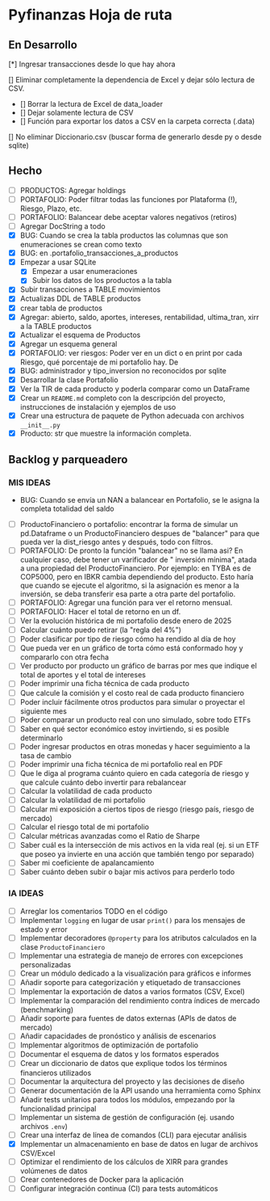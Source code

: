 # Pyfinanzas Hoja de ruta

## En Desarrollo

[*] Ingresar transacciones desde lo que hay ahora

[] Eliminar completamente la dependencia de Excel y dejar sólo lectura de CSV.

- [] Borrar la lectura de Excel de data_loader
- [] Dejar solamente lectura de CSV
- [] Función para exportar los datos a CSV en la carpeta correcta (.data)

[] No eliminar Diccionario.csv (buscar forma de generarlo desde py o desde sqlite)

## Hecho

- [ ] PRODUCTOS: Agregar holdings
- [ ] PORTAFOLIO: Poder filtrar todas las funciones por Plataforma (!), Riesgo, Plazo, etc.
- [ ] PORTAFOLIO: Balancear debe aceptar valores negativos (retiros)
- [ ] Agregar DocString a todo
- [X] BUG: Cuando se crea la tabla productos las columnas que son enumeraciones se crean como texto
- [X] BUG: en .portafolio_transacciones_a_productos
- [x] Empezar a usar SQLite
    - [x] Empezar a usar enumeraciones
    - [x] Subir los datos de los productos a la tabla
- [X] Subir transacciones a TABLE movimientos
- [X] Actualizas DDL de TABLE productos
- [x] crear tabla de productos
- [x] Agregar: abierto, saldo, aportes, intereses, rentabilidad, ultima_tran, xirr a la TABLE productos
- [x] Actualizar el esquema de Productos
- [x] Agregar un esquema general
- [x] PORTAFOLIO: ver riesgos: Poder ver en un dict o en print por cada Riesgo, qué porcentaje de mi portafolio hay. De
- [x] BUG: administrador y tipo_inversion no reconocidos por sqlite
- [x] Desarrollar la clase Portafolio
- [x] Ver la TIR de cada producto y poderla comparar como un DataFrame
- [x] Crear un `README.md` completo con la descripción del proyecto, instrucciones de instalación y ejemplos de uso
- [x] Crear una estructura de paquete de Python adecuada con archivos `__init__.py`
- [x] Producto: str que muestre la información completa.

## Backlog y parqueadero

### MIS IDEAS

- BUG: Cuando se envía un NAN a balancear en Portafolio, se le asigna la completa totalidad del saldo
- [ ] ProductoFinanciero o portafolio: encontrar la forma de simular un pd.Dataframe o un ProductoFinanciero despues
  de "balancer" para que pueda ver la dist_riesgo antes y después, todo con filtros.
- [ ] PORTAFOLIO: De pronto la función "balancear" no se llama asi? En cualquier caso, debe tener un varificador de "
  inversión mínima", atada a una propiedad del ProductoFinanciero. Por ejemplo: en TYBA es de COP5000, pero en IBKR
  cambia dependiendo del producto. Esto haría que cuando se ejecute el algoritmo, si la asignación es menor a la
  inversión, se deba transferir esa parte a otra parte del portafolio.
- [ ] PORTAFOLIO: Agregar una función para ver el retorno mensual.
- [ ] PORTAFOLIO: Hacer el total de retorno en un df.
- [ ] Ver la evolución histórica de mi portafolio desde enero de 2025
- [ ] Calcular cuánto puedo retirar (la "regla del 4%")
- [ ] Poder clasificar por tipo de riesgo cómo ha rendido al día de hoy
- [ ] Que pueda ver en un gráfico de torta cómo está conformado hoy y compararlo con otra fecha
- [ ] Ver producto por producto un gráfico de barras por mes que indique el total de aportes y el total de intereses
- [ ] Poder imprimir una ficha técnica de cada producto
- [ ] Que calcule la comisión y el costo real de cada producto financiero
- [ ] Poder incluir fácilmente otros productos para simular o proyectar el siguiente mes
- [ ] Poder comparar un producto real con uno simulado, sobre todo ETFs
- [ ] Saber en qué sector económico estoy invirtiendo, si es posible determinarlo
- [ ] Poder ingresar productos en otras monedas y hacer seguimiento a la tasa de cambio
- [ ] Poder imprimir una ficha técnica de mi portafolio real en PDF
- [ ] Que le diga al programa cuánto quiero en cada categoría de riesgo y que calcule cuánto debo invertir para
  rebalancear
- [ ] Calcular la volatilidad de cada producto
- [ ] Calcular la volatilidad de mi portafolio
- [ ] Calcular mi exposición a ciertos tipos de riesgo (riesgo país, riesgo de mercado)
- [ ] Calcular el riesgo total de mi portafolio
- [ ] Calcular métricas avanzadas como el Ratio de Sharpe
- [ ] Saber cuál es la intersección de mis activos en la vida real (ej. si un ETF que poseo ya invierte en una acción
  que también tengo por separado)
- [ ] Saber mi coeficiente de apalancamiento
- [ ] Saber cuánto deben subir o bajar mis activos para perderlo todo

### IA IDEAS

- [ ] Arreglar los comentarios TODO en el código
- [ ] Implementar `logging` en lugar de usar `print()` para los mensajes de estado y error
- [ ] Implementar decoradores `@property` para los atributos calculados en la clase `ProductoFinanciero`
- [ ] Implementar una estrategia de manejo de errores con excepciones personalizadas
- [ ] Crear un módulo dedicado a la visualización para gráficos e informes
- [ ] Añadir soporte para categorización y etiquetado de transacciones
- [ ] Implementar la exportación de datos a varios formatos (CSV, Excel)
- [ ] Implementar la comparación del rendimiento contra índices de mercado (benchmarking)
- [ ] Añadir soporte para fuentes de datos externas (APIs de datos de mercado)
- [ ] Añadir capacidades de pronóstico y análisis de escenarios
- [ ] Implementar algoritmos de optimización de portafolio
- [ ] Documentar el esquema de datos y los formatos esperados
- [ ] Crear un diccionario de datos que explique todos los términos financieros utilizados
- [ ] Documentar la arquitectura del proyecto y las decisiones de diseño
- [ ] Generar documentación de la API usando una herramienta como Sphinx
- [ ] Añadir tests unitarios para todos los módulos, empezando por la funcionalidad principal
- [ ] Implementar un sistema de gestión de configuración (ej. usando archivos `.env`)
- [ ] Crear una interfaz de línea de comandos (CLI) para ejecutar análisis
- [X] Implementar un almacenamiento en base de datos en lugar de archivos CSV/Excel
- [ ] Optimizar el rendimiento de los cálculos de XIRR para grandes volúmenes de datos
- [ ] Crear contenedores de Docker para la aplicación
- [ ] Configurar integración continua (CI) para tests automáticos

